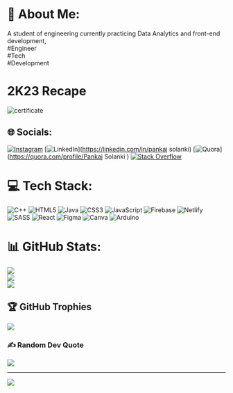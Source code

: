 

# 💫 About Me:
A student of engineering currently practicing Data Analytics and front-end development,<br>#Engineer<br>#Tech<br>#Development

# 2K23 Recape

![certificate](https://github.com/Pankajsolanki51/Pankajsolanki51/assets/96578349/61ef3932-892e-4dd2-a1a1-a4ecb08108f6)

## 🌐 Socials:
[![Instagram](https://img.shields.io/badge/Instagram-%23E4405F.svg?logo=Instagram&logoColor=white)](https://instagram.com/pankajsolanki51) [![LinkedIn](https://img.shields.io/badge/LinkedIn-%230077B5.svg?logo=linkedin&logoColor=white)](https://linkedin.com/in/pankaj solanki) [![Quora](https://img.shields.io/badge/Quora-%23B92B27.svg?logo=Quora&logoColor=white)](https://quora.com/profile/Pankaj Solanki ) [![Stack Overflow](https://img.shields.io/badge/-Stackoverflow-FE7A16?logo=stack-overflow&logoColor=white)](https://stackoverflow.com/users/20808773) 

# 💻 Tech Stack:
![C++](https://img.shields.io/badge/c++-%2300599C.svg?style=plastic&logo=c%2B%2B&logoColor=white) ![HTML5](https://img.shields.io/badge/html5-%23E34F26.svg?style=plastic&logo=html5&logoColor=white) ![Java](https://img.shields.io/badge/java-%23ED8B00.svg?style=plastic&logo=java&logoColor=white) ![CSS3](https://img.shields.io/badge/css3-%231572B6.svg?style=plastic&logo=css3&logoColor=white) ![JavaScript](https://img.shields.io/badge/javascript-%23323330.svg?style=plastic&logo=javascript&logoColor=%23F7DF1E) ![Firebase](https://img.shields.io/badge/firebase-%23039BE5.svg?style=plastic&logo=firebase) ![Netlify](https://img.shields.io/badge/netlify-%23000000.svg?style=plastic&logo=netlify&logoColor=#00C7B7) ![SASS](https://img.shields.io/badge/SASS-hotpink.svg?style=plastic&logo=SASS&logoColor=white) ![React](https://img.shields.io/badge/react-%2320232a.svg?style=plastic&logo=react&logoColor=%2361DAFB) 	![Figma](https://img.shields.io/badge/figma-%23F24E1E.svg?style=plastic&logo=figma&logoColor=white) ![Canva](https://img.shields.io/badge/Canva-%2300C4CC.svg?style=plastic&logo=Canva&logoColor=white) ![Arduino](https://img.shields.io/badge/-Arduino-00979D?style=plastic&logo=Arduino&logoColor=white)
# 📊 GitHub Stats:
![](https://github-readme-stats.vercel.app/api?username=Pankajsolanki51&theme=bear&hide_border=true&include_all_commits=true&count_private=true)<br/>
![](https://github-readme-streak-stats.herokuapp.com/?user=Pankajsolanki51&theme=bear&hide_border=true)<br/>
![](https://github-readme-stats.vercel.app/api/top-langs/?username=Pankajsolanki51&theme=bear&hide_border=true&include_all_commits=true&count_private=true&layout=compact)

## 🏆 GitHub Trophies
![](https://github-profile-trophy.vercel.app/?username=Pankajsolanki51&theme=radical&no-frame=true&no-bg=false&margin-w=4)

### ✍️ Random Dev Quote
![](https://quotes-github-readme.vercel.app/api?type=vetical&theme=dark)

---
[![](https://visitcount.itsvg.in/api?id=Pankajsolanki51&icon=5&color=10)](https://visitcount.itsvg.in)

<!-- Proudly created with GPRM ( https://gprm.itsvg.in ) -->
